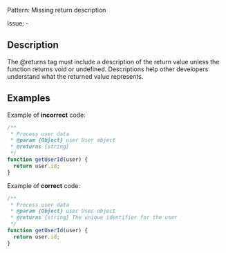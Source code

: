 Pattern: Missing return description

Issue: -

## Description

The @returns tag must include a description of the return value unless the function returns void or undefined. Descriptions help other developers understand what the returned value represents.

## Examples

Example of **incorrect** code:
```javascript
/**
 * Process user data
 * @param {Object} user User object
 * @returns {string}
 */
function getUserId(user) {
  return user.id;
}
```

Example of **correct** code:
```javascript
/**
 * Process user data
 * @param {Object} user User object
 * @returns {string} The unique identifier for the user
 */
function getUserId(user) {
  return user.id;
}
```